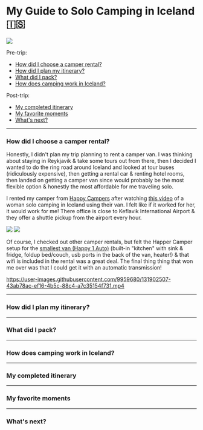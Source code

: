 # My Guide to Solo Camping in Iceland 🇮🇸

![](https://user-images.githubusercontent.com/9959680/131901170-5d0b9bb9-b2aa-450f-8a9f-13230ab0290d.JPG)


Pre-trip:

- [How did I choose a camper rental?](#how-did-i-choose-a-camper-rental)
- [How did I plan my itinerary?](#how-did-i-plan-my-itinerary)
- [What did I pack?](#what-did-i-pack)
- [How does camping work in Iceland?](#how-does-camping-work-in-iceland)


Post-trip:

- [My completed itinerary](#my-completed-itinerary)
- [My favorite moments](#my-favorite-moments)
- [What's next?](#whats-next)

---

### How did I choose a camper rental?

Honestly, I didn't plan my trip planning to rent a camper van. I was thinking about staying in Reykjavik & take some tours out from there, then I decided I wanted to do the ring road around Iceland and looked at tour buses (ridiculously expensive), then getting a rental car & renting hotel rooms, then landed on getting a camper van since would probably be the most flexible option & honestly the most affordable for me traveling solo. 

I rented my camper from [Happy Campers](https://happycampers.is/) after watching [this video](https://www.youtube.com/watch?v=RE1PQPCYbGg) of a woman solo camping in Iceland using their van. I felt like if it worked for her, it would work for me! There office is close to Keflavik International Airport & they offer a shuttle pickup from the airport every hour.


![](https://user-images.githubusercontent.com/9959680/131900639-5db483dd-d396-4679-a518-59831edb6a88.jpg)
![](https://user-images.githubusercontent.com/9959680/131902711-1fd1f8b1-abbf-430b-9ed4-cf8c52c4aa43.jpg)



Of course, I checked out other camper rentals, but felt the Happer Camper setup for the [smallest van (Happy 1 Auto)](https://happycampers.is/camper/happy-1-auto/) (built-in "kitchen" with sink & fridge, foldup bed/couch, usb ports in the back of the van, heater!) & that wifi is included in the rental was a great deal. The final thing thing that won me over was that I could get it with an automatic transmission!


https://user-images.githubusercontent.com/9959680/131902507-43ab78ac-ef16-4b5c-88c4-a7c35154f731.mp4



---

### How did I plan my itinerary?

---

### What did I pack?


---

### How does camping work in Iceland?


---


### My completed itinerary

---

### My favorite moments

---

### What's next?
